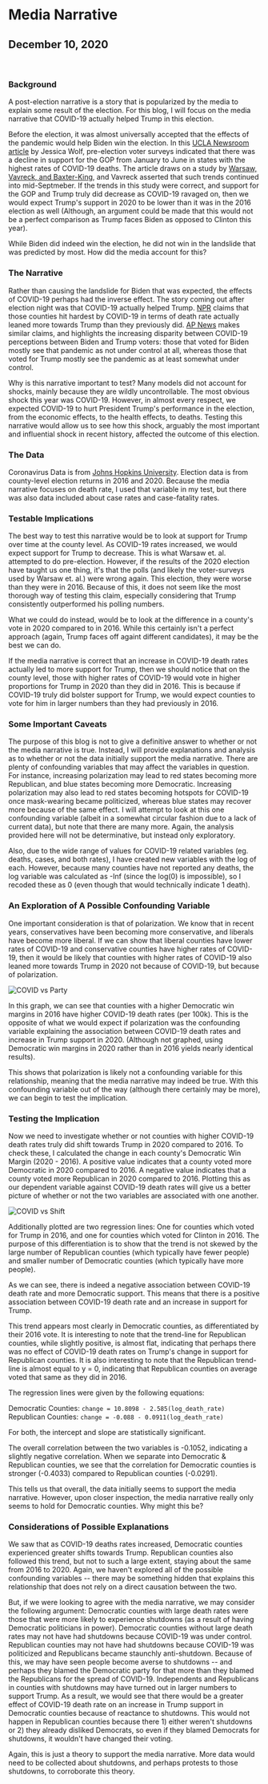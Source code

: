 # Media Narrative

## December 10, 2020

<br>

### Background

A post-election narrative is a story that is popularized by the media to explain some result of the election. For this blog, I will focus on the media narrative that COVID-19 actually helped Trump in this election.

Before the election, it was almost universally accepted that the effects of the pandemic would help Biden win the election. In this [UCLA Newsroom article](https://newsroom.ucla.edu/releases/covid-19-death-rates-election-voting) by Jessica Wolf, pre-election voter surveys indicated that there was a decline in support for the GOP from January to June in states with the highest rates of COVID-19 deaths. The article draws on a study by [Warsaw, Vavreck, and Baxter-King](https://advances.sciencemag.org/content/6/44/eabd8564/tab-pdf), and Vavreck asserted that such trends continued into mid-Septmeber. If the trends in this study were correct, and support for the GOP and Trump truly did decrease as COVID-19 ravaged on, then we would expect Trump's support in 2020 to be lower than it was in the 2016 election as well (Although, an argument could be made that this would not be a perfect comparison as Trump faces Biden as opposed to Clinton this year).

While Biden did indeed win the election, he did not win in the landslide that was predicted by most. How did the media account for this? 

### The Narrative

Rather than causing the landslide for Biden that was expected, the effects of COVID-19 perhaps had the inverse effect. The story coming out after election night was that COVID-19 actually helped Trump. [NPR](https://www.npr.org/sections/health-shots/2020/11/06/930897912/many-places-hard-hit-by-covid-19-leaned-more-toward-trump-in-2020-than-2016) claims that those counties hit hardest by COVID-19 in terms of death rate actually leaned more towards Trump than they previously did. [AP News](https://apnews.com/article/counties-worst-virus-surges-voted-trump-d671a483534024b5486715da6edb6ebf) makes similar claims, and highlights the increasing disparity between COVID-19 perceptions between Biden and Trump voters: those that voted for Biden mostly see that pandemic as not under control at all, whereas those that voted for Trump mostly see the pandemic as at least somewhat under control.

Why is this narrative important to test? Many models did not account for shocks, mainly because they are wildly uncontrollable. The most obvious shock this year was COVID-19. However, in almost every respect, we expected COVID-19 to hurt President Trump's performance in the election, from the economic effects, to the health effects, to deaths. Testing this narrative would allow us to see how this shock, arguably the most important and influential shock in recent history, affected the outcome of this election.

### The Data

Coronavirus Data is from [Johns Hopkins University](https://github.com/CSSEGISandData/COVID-19/blob/master/csse_covid_19_data/README.md). Election data is from county-level election returns in 2016 and 2020. Because the media narrative focuses on death rate, I used that variable in my test, but there was also data included about case rates and case-fatality rates. 

### Testable Implications

The best way to test this narrative would be to look at support for Trump over time at the county level. As COVID-19 rates increased, we would expect support for Trump to decrease. This is what Warsaw et. al. attempted to do pre-election. However, if the results of the 2020 election have taught us one thing, it's that the polls (and likely the voter-surveys used by Warsaw et. al.) were wrong again. This election, they were worse than they were in 2016. Because of this, it does not seem like the most thorough way of testing this claim, especially considering that Trump consistently outperformed his polling numbers.

What we could do instead, would be to look at the difference in a county's vote in 2020 compared to in 2016. While this certainly isn't a perfect approach (again, Trump faces off againt different candidates), it may be the best we can do.

If the media narrative is correct that an increase in COVID-19 death rates actually led to more support for Trump, then we should notice that on the county level, those with higher rates of COVID-19 would vote in higher proportions for Trump in 2020 than they did in 2016. This is because if COVID-19 truly did bolster support for Trump, we would expect counties to vote for him in larger numbers than they had previously in 2016.

### Some Important Caveats

The purpose of this blog is not to give a definitive answer to whether or not the media narrative is true. Instead, I will provide explanations and analysis as to whether or not the data initially support the media narrative. There are plenty of confounding variables that may affect the variables in question. For instance, increasing polarization may lead to red states becoming more Republican, and blue states becoming more Democratic. Increasing polarization may also lead to red states becoming hotspots for COVID-19 once mask-wearing became politicized, whereas blue states may recover more because of the same effect. I will attempt to look at this one confounding variable (albeit in a somewhat circular fashion due to a lack of current data), but note that there are many more. Again, the analysis provided here will not be determinative, but instead only exploratory.

Also, due to the wide range of values for COVID-19 related variables (eg. deaths, cases, and both rates), I have created new variables with the log of each. However, because many counties have not reported any deaths, the log variable was calculated as -Inf (since the log(0) is impossible), so I recoded these as 0 (even though that would technically indicate 1 death).

### An Exploration of A Possible Confounding Variable

One important consideration is that of polarization. We know that in recent years, conservatives have been becoming more conservative, and liberals have become more liberal. If we can show that liberal counties have lower rates of COVID-19 and conservative counties have higher rates of COVID-19, then it would be likely that counties with higher rates of COVID-19 also leaned more towards Trump in 2020 not because of COVID-19, but because of polarization.

![COVID vs Party](../figures/Narrative_deaths_party.png)

In this graph, we can see that counties with a higher Democratic win margins in 2016 have higher COVID-19 death rates (per 100k). This is the opposite of what we would expect if polarization was the confounding variable explaining the association between COVID-19 death rates and increase in Trump support in 2020. (Although not graphed, using Democratic win margins in 2020 rather than in 2016 yields nearly identical results).

This shows that polarization is likely not a confounding variable for this relationship, meaning that the media narrative may indeed be true. With this confounding variable out of the way (although there certainly may be more), we can begin to test the implication.

### Testing the Implication

Now we need to investigate whether or not counties with higher COVID-19 death rates truly did shift towards Trump in 2020 compared to 2016. To check these, I calculated the change in each county's Democratic Win Margin (2020 - 2016). A positive value indicates that a county voted more Democratic in 2020 compared to 2016. A negative value indicates that a county voted more Republican in 2020 compared to 2016. Plotting this as our dependent variable against COVID-19 death rates will give us a better picture of whether or not the two variables are associated with one another.

![COVID vs Shift](../figures/Narrative_byparty.png)

Additionally plotted are two regression lines: One for counties which voted for Trump in 2016, and one for counties which voted for Clinton in 2016. The purpose of this differentiation is to show that the trend is not skewed by the large number of Republican counties (which typically have fewer people) and smaller number of Democratic counties (which typically have more people).

As we can see, there is indeed a negative association between COVID-19 death rate and more Democratic support. This means that there is a positive association between COVID-19 death rate and an increase in support for Trump. 

This trend appears most clearly in Democratic counties, as differentiated by their 2016 vote. It is interesting to note that the trend-line for Republican counties, while slightly positive, is almost flat, indicating that perhaps there was no effect of COVID-19 death rates on Trump's change in support for Republican counties. It is also interesting to note that the Republican trend-line is almost equal to y = 0, indicating that Republican counties on average voted that same as they did in 2016.

The regression lines were given by the following equations:

Democratic Counties: 
`change = 10.8098 - 2.585(log_death_rate)`
Republican Counties: 
`change = -0.088 - 0.0911(log_death_rate)`

For both, the intercept and slope are statistically significant.

The overall correlation between the two variables is -0.1052, indicating a slightly negative correlation.
When we separate into Democratic & Republican counties, we see that the correlation for Democratic counties is stronger (-0.4033) compared to Republican counties (-0.0291).

This tells us that overall, the data initially seems to support the media narrative. However, upon closer inspection, the media narrative really only seems to hold for Democratic counties. Why might this be?

### Considerations of Possible Explanations

We saw that as COVID-19 deaths rates increased, Democratic counties experienced greater shifts towards Trump. Republican counties also followed this trend, but not to such a large extent, staying about the same from 2016 to 2020. Again, we haven't explored all of the possible confounding variables -- there may be something hidden that explains this relationship that does not rely on a direct causation between the two.

But, if we were looking to agree with the media narrative, we may consider the following argument: Democratic counties with large death rates were those that were more likely to experience shutdowns (as a result of having Democratic politicians in power). Democratic counties without large death rates may not have had shutdowns because COVID-19 was under control. Republican counties may not have had shutdowns because COVID-19 was politicized and Republicans became staunchly anti-shutdown. Because of this, we may have seen people become averse to shutdowns -- and perhaps they blamed the Democratic party for that more than they blamed the Republicans for the spread of COVID-19. Independents and Republicans in counties with shutdowns may have turned out in larger numbers to support Trump. As a result, we would see that there would be a greater effect of COVID-19 death rate on an increase in Trump support in Democratic counties because of reactance to shutdowns. This would not happen in Republican counties because there 1) either weren't shutdowns or 2) they already disliked Democrats, so even if they blamed Democrats for shutdowns, it wouldn't have changed their voting.

Again, this is just a theory to support the media narrative. More data would need to be collected about shutdowns, and perhaps protests to those shutdowns, to corroborate this theory.


